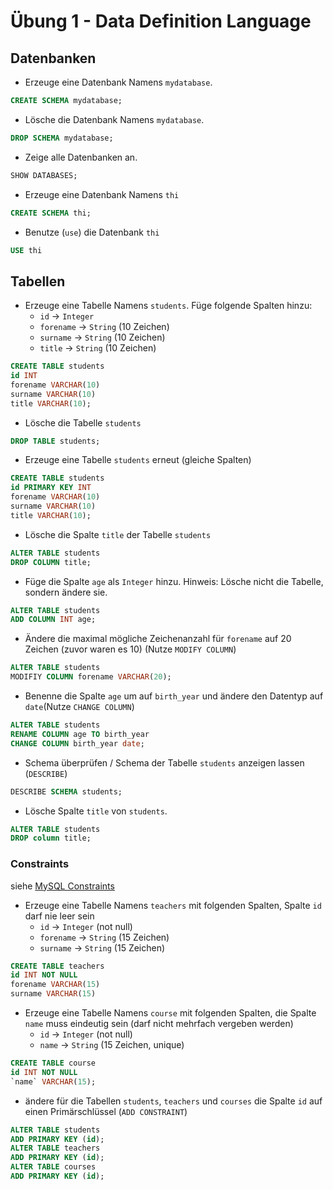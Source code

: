 # Übung 1 - Data Definition Language

## Datenbanken

- Erzeuge eine Datenbank Namens `mydatabase`.

```sql
CREATE SCHEMA mydatabase;
```

- Lösche die Datenbank Namens `mydatabase`.

```sql
DROP SCHEMA mydatabase;
```

- Zeige alle Datenbanken an.

```sql
SHOW DATABASES;
```

- Erzeuge eine Datenbank Namens `thi`

```sql
CREATE SCHEMA thi;
```

- Benutze (`use`) die Datenbank `thi`

```sql
USE thi
```

## Tabellen

- Erzeuge eine Tabelle Namens `students`. Füge folgende Spalten hinzu:
  - `id` -> `Integer`
  - `forename` -> `String` (10 Zeichen)
  - `surname` -> `String` (10 Zeichen)
  - `title` -> `String` (10 Zeichen)

```sql
CREATE TABLE students
id INT
forename VARCHAR(10)
surname VARCHAR(10)
title VARCHAR(10);
```

- Lösche die Tabelle `students`

```sql
DROP TABLE students;
```

- Erzeuge eine Tabelle `students` erneut (gleiche Spalten)

```sql
CREATE TABLE students
id PRIMARY KEY INT
forename VARCHAR(10)
surname VARCHAR(10)
title VARCHAR(10);
```

- Lösche die Spalte `title` der Tabelle `students`

```sql
ALTER TABLE students
DROP COLUMN title;
```

- Füge die Spalte `age` als `Integer` hinzu. Hinweis: Lösche nicht die Tabelle, sondern ändere sie.

```sql
ALTER TABLE students
ADD COLUMN INT age;
```

- Ändere die maximal mögliche Zeichenanzahl für `forename` auf 20 Zeichen (zuvor waren es 10) (Nutze `MODIFY COLUMN`)

```sql
ALTER TABLE students
MODIFIY COLUMN forename VARCHAR(20);
```

- Benenne die Spalte `age` um auf `birth_year` und ändere den Datentyp auf `date`(Nutze `CHANGE COLUMN`)

```sql
ALTER TABLE students
RENAME COLUMN age TO birth_year
CHANGE COLUMN birth_year date;
```

- Schema überprüfen / Schema der Tabelle `students` anzeigen lassen (`DESCRIBE`)

```sql
DESCRIBE SCHEMA students;
```

- Lösche Spalte `title` von `students`.

```sql
ALTER TABLE students
DROP column title;
```

### Constraints

siehe [MySQL Constraints](https://www.w3schools.com/mysql/mysql_constraints.asp)

- Erzeuge eine Tabelle Namens `teachers` mit folgenden Spalten, Spalte `id` darf nie leer sein
  - `id` -> `Integer` (not null)
  - `forename` -> `String` (15 Zeichen)
  - `surname` -> `String` (15 Zeichen)

```sql
CREATE TABLE teachers
id INT NOT NULL
forename VARCHAR(15)
surname VARCHAR(15)
```

- Erzeuge eine Tabelle Namens `course` mit folgenden Spalten, die Spalte `name` muss eindeutig sein (darf nicht mehrfach vergeben werden)
  - `id` -> `Integer` (not null)
  - `name` -> `String` (15 Zeichen, unique)

```sql
CREATE TABLE course
id INT NOT NULL
`name` VARCHAR(15);
```

- ändere für die Tabellen `students`, `teachers` und `courses` die Spalte `id` auf einen Primärschlüssel (`ADD CONSTRAINT`)

```sql
ALTER TABLE students
ADD PRIMARY KEY (id);
ALTER TABLE teachers
ADD PRIMARY KEY (id);
ALTER TABLE courses
ADD PRIMARY KEY (id);
```